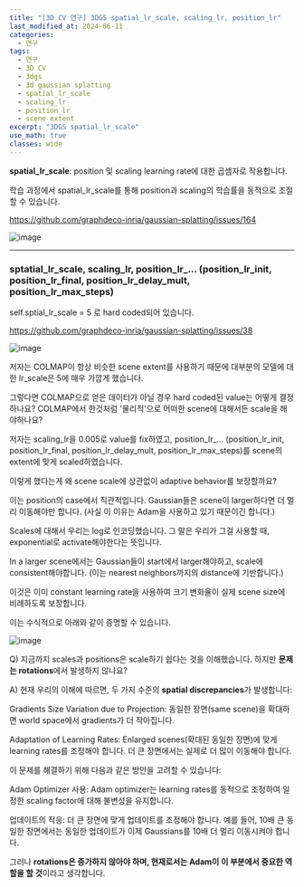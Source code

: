 ```yaml
---
title: "[3D CV 연구] 3DGS spatial_lr_scale, scaling_lr, position_lr"
last_modified_at: 2024-06-11
categories:
  - 연구
tags:
  - 연구
  - 3D CV
  - 3dgs
  - 3d gaussian splatting
  - spatial_lr_scale
  - scaling_lr
  - position_lr
  - scene extent
excerpt: "3DGS spatial_lr_scale"
use_math: true
classes: wide
---
```


**spatial_lr_scale**: position 및 scaling learning rate에 대한 곱셈자로 작용합니다. 

학습 과정에서 spatial_lr_scale를 통해 position과 scaling의 학습률을 동적으로 조절할 수 있습니다.

https://github.com/graphdeco-inria/gaussian-splatting/issues/164

![image](https://github.com/sandokim/sandokim.github.io/assets/74639652/ff227c82-76de-43c4-aa45-89c3ccf0dcc0)

--------

### sptatial_lr_scale, scaling_lr, position_lr_... (position_lr_init, position_lr_final, position_lr_delay_mult, position_lr_max_steps)

self.sptial_lr_scale = 5 로 hard coded되어 있습니다.

https://github.com/graphdeco-inria/gaussian-splatting/issues/38

![image](https://github.com/sandokim/sandokim.github.io/assets/74639652/01b90490-67ab-4b52-943e-c4ab91c97910)

저자는 COLMAP이 항상 비슷한 scene extent를 사용하기 때문에 대부분의 모델에 대한 lr_scale은 5에 매우 가깝게 했습니다.

그렇다면 COLMAP으로 얻은 데이터가 아닐 경우 hard coded된 value는 어떻게 결정하나요? COLMAP에서 한것처럼 '물리적'으로 어떠한 scene에 대해서든 scale을 해야하나요?

저자는 scaling_lr을 0.005로 value를 fix하였고, position_lr_... (position_lr_init, position_lr_final, position_lr_delay_mult, position_lr_max_steps)를 scene의 extent에 맞게 scaled하였습니다.

이렇게 했다는게 왜 scene scale에 상관없이 adaptive behavior를 보장할까요?

이는 position의 case에서 직관적입니다. Gaussian들은 scene이 larger하다면 더 멀리 이동해야만 합니다. (사실 이 이유는 Adam을 사용하고 있기 때문이긴 합니다.)

Scales에 대해서 우리는 log로 인코딩했습니다. 그 말은 우리가 그걸 사용할 때, exponential로 activate해야한다는 뜻입니다. 

In a larger scene에서는 Gaussian들이 start에서 larger해야하고, scale에 consistent해야합니다. (이는 nearest neighbors까지의 distance에 기반합니다.)

이것은 이미 constant learning rate을 사용하여 크기 변화율이 실제 scene size에 비례하도록 보장합니다.

이는 수식적으로 아래와 같이 증명할 수 있습니다.

![image](https://github.com/sandokim/sandokim.github.io/assets/74639652/c04afaa9-3db4-479a-87da-c309610bd1e5)

Q) 지금까지 scales과 positions은 scale하기 쉽다는 것을 이해했습니다. 하지만 **문제는 rotations**에서 발생하지 않나요?

A) 현재 우리의 이해에 따르면, 두 가지 수준의 **spatial discrepancies**가 발생합니다:

Gradients Size Variation due to Projection: 동일한 장면(same scene)을 확대하면 world space에서 gradients가 더 작아집니다.

Adaptation of Learning Rates: Enlarged scenes(확대된 동일한 장면)에 맞게 learning rates를 조정해야 합니다. 더 큰 장면에서는 실제로 더 많이 이동해야 합니다.

이 문제를 해결하기 위해 다음과 같은 방안을 고려할 수 있습니다:

Adam Optimizer 사용: Adam optimizer는 learning rates를 동적으로 조정하여 일정한 scaling factor에 대해 불변성을 유지합니다.

업데이트의 적응: 더 큰 장면에 맞게 업데이트를 조정해야 합니다. 예를 들어, 10배 큰 동일한 장면에서는 동일한 업데이트가 이제 Gaussians를 10배 더 멀리 이동시켜야 합니다. 

그러나 **rotations은 증가하지 않아야 하며, 현재로서는 Adam이 이 부분에서 중요한 역할을 할 것**이라고 생각합니다.









